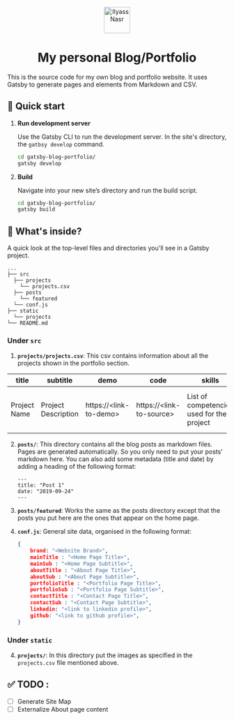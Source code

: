 <p align="center">
  <a href="https://ilyassnasr.netlify.com">
    <img alt="Ilyass Nasr" src="https://ilyassnasr.netlify.com/apple-icon-60x60.png" width="60" />
  </a>
</p>
<h1 align="center">
  My personal Blog/Portfolio
</h1>

This is the source code for my own blog and portfolio website. It uses Gatsby to generate pages and elements from Markdown and CSV.

## 🚀 Quick start

1.  **Run development server**

    Use the Gatsby CLI to run the development server. In the site's directory, the `gatbsy develop` command.

    ```sh
    cd gatsby-blog-portfolio/
    gatsby develop
    ```

1.  **Build**

    Navigate into your new site’s directory and run the build script.

    ```sh
    cd gatsby-blog-portfolio/
    gatsby build
    ```

## 🧐 What's inside?

A quick look at the top-level files and directories you'll see in a Gatsby project.

  
    ...
    ├── src
      ├── projects
        └── projects.csv
      ├── posts
        └── featured
      └── conf.js
    ├── static
      └── projects
    └── README.md

### Under `src`

1.  **`projects/projects.csv`**: This csv contains information about all the projects shown in the portfolio section.

| title        | subtitle            | demo                   | code                     | skills                                    | image                              |
|--------------|---------------------|------------------------|--------------------------|-------------------------------------------|------------------------------------|
| Project Name | Project Description | https://\<link-to-demo> | https://\<link-to-source> | List of competencies used for the project | image name for the project preview |

2.  **`posts/`**: This directory contains all the blog posts as markdown files. Pages are generated automatically. So you only need to put your posts' markdown here. You can also add some metadata (title and date) by adding a heading of the following format:

    ```
    ---
    title: "Post 1"
    date: "2019-09-24"
    ---
    ```

3.  **`posts/featured`**: Works the same as the posts directory except that the posts you put here are the ones that appear on the home page.

4. **`conf.js`**: General site data, organised in the following format:


    ```json
    {
        brand: "<Website Brand>",
        mainTitle : "<Home Page Title>",
        mainSub : "<Home Page Subtitle>",
        aboutTitle : "<About Page Title>",
        aboutSub : "<About Page Subtitle>",
        portfolioTitle : "<Portfolio Page Title>",
        portfolioSub : "<Portfolio Page Subtitle>",
        contactTitle : "<Contact Page Title>",
        contactSub : "<Contact Page Subtitle>",
        linkedin: "<link to linkedin profile>",
        github: "<link to github profile>",
    }
    ```

### Under `static`

4. **`projects/`**: In this directory put the images as specified in the `projects.csv` file mentioned above.

## ✅ TODO :

- [ ] Generate Site Map
- [ ] Externalize About page content